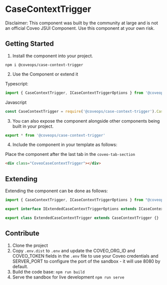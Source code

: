 # CaseContextTrigger

Disclaimer: This component was built by the community at large and is not an official Coveo JSUI Component. Use this component at your own risk.

## Getting Started

1. Install the component into your project.

```
npm i @coveops/case-context-trigger
```

2. Use the Component or extend it

Typescript:

```javascript
import { CaseContextTrigger, ICaseContextTriggerOptions } from '@coveops/case-context-trigger';
```

Javascript

```javascript
const CaseContextTrigger = require('@coveops/case-context-trigger').CaseContextTrigger;
```

3. You can also expose the component alongside other components being built in your project.

```javascript
export * from '@coveops/case-context-trigger'
```

4. Include the component in your template as follows:

Place the component after the last tab in the `coveo-tab-section`

```html
<div class="CoveoCaseContextTrigger"></div>
```

## Extending

Extending the component can be done as follows:

```javascript
import { CaseContextTrigger, ICaseContextTriggerOptions } from "@coveops/case-context-trigger";

export interface IExtendedCaseContextTriggerOptions extends ICaseContextTriggerOptions {}

export class ExtendedCaseContextTrigger extends CaseContextTrigger {}
```

## Contribute

1. Clone the project
2. Copy `.env.dist` to `.env` and update the COVEO_ORG_ID and COVEO_TOKEN fields in the `.env` file to use your Coveo credentials and SERVER_PORT to configure the port of the sandbox - it will use 8080 by default.
3. Build the code base: `npm run build`
4. Serve the sandbox for live development `npm run serve`